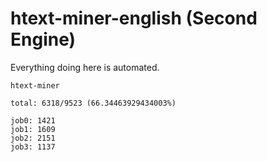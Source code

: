 # htext-miner-english (Second Engine)

Everything doing here is automated.

```
htext-miner

total: 6318/9523 (66.34463929434003%)

job0: 1421
job1: 1609
job2: 2151
job3: 1137
```